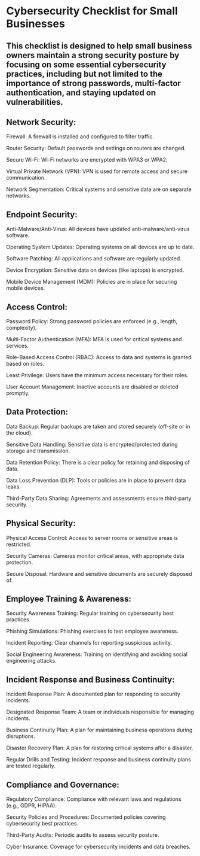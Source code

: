 # Cybersecurity Checklist for Small Businesses

## This checklist is designed to help small business owners maintain a strong security posture by focusing on some essential cybersecurity practices, including but not limited to the importance of strong passwords, multi-factor authentication, and staying updated on vulnerabilities.


## Network Security:

Firewall: A firewall is installed and configured to filter traffic.

Router Security: Default passwords and settings on routers are changed.

Secure Wi-Fi: Wi-Fi networks are encrypted with WPA3 or WPA2.

Virtual Private Network (VPN): VPN is used for remote access and secure communication.

Network Segmentation: Critical systems and sensitive data are on separate networks.


## Endpoint Security:

Anti-Malware/Anti-Virus: All devices have updated anti-malware/anti-virus software.

Operating System Updates: Operating systems on all devices are up to date.

Software Patching: All applications and software are regularly updated.

Device Encryption: Sensitive data on devices (like laptops) is encrypted.

Mobile Device Management (MDM): Policies are in place for securing mobile devices.


## Access Control:

Password Policy: Strong password policies are enforced (e.g., length, complexity).

Multi-Factor Authentication (MFA): MFA is used for critical systems and services.

Role-Based Access Control (RBAC): Access to data and systems is granted based on roles.

Least Privilege: Users have the minimum access necessary for their roles.

User Account Management: Inactive accounts are disabled or deleted promptly.


## Data Protection:

Data Backup: Regular backups are taken and stored securely (off-site or in the cloud).

Sensitive Data Handling: Sensitive data is encrypted/protected during storage and transmission.

Data Retention Policy: There is a clear policy for retaining and disposing of data.

Data Loss Prevention (DLP): Tools or policies are in place to prevent data leaks.

Third-Party Data Sharing: Agreements and assessments ensure third-party security.


## Physical Security:

Physical Access Control: Access to server rooms or sensitive areas is restricted.

Security Cameras: Cameras monitor critical areas, with appropriate data protection.

Secure Disposal: Hardware and sensitive documents are securely disposed of.


## Employee Training & Awareness:

Security Awareness Training: Regular training on cybersecurity best practices.

Phishing Simulations: Phishing exercises to test employee awareness.

Incident Reporting: Clear channels for reporting suspicious activity.

Social Engineering Awareness: Training on identifying and avoiding social engineering attacks.


## Incident Response and Business Continuity:

Incident Response Plan: A documented plan for responding to security incidents.

Designated Response Team: A team or individuals responsible for managing incidents.

Business Continuity Plan: A plan for maintaining business operations during disruptions.

Disaster Recovery Plan: A plan for restoring critical systems after a disaster.

Regular Drills and Testing: Incident response and business continuity plans are tested regularly.


## Compliance and Governance:

Regulatory Compliance: Compliance with relevant laws and regulations (e.g., GDPR, HIPAA).

Security Policies and Procedures: Documented policies covering cybersecurity best practices.

Third-Party Audits: Periodic audits to assess security posture.

Cyber Insurance: Coverage for cybersecurity incidents and data breaches.
